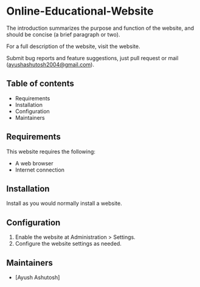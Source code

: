 # Online-Educational-Website

The introduction summarizes the purpose and function of the website, and should be concise (a brief paragraph or two).

For a full description of the website, visit the website.

Submit bug reports and feature suggestions, just pull request or mail (ayushashutosh2004@gmail.com).

## Table of contents

- Requirements
- Installation
- Configuration
- Maintainers

## Requirements

This website requires the following:

- A web browser
- Internet connection

## Installation

Install as you would normally install a website.

## Configuration

1. Enable the website at Administration > Settings.
1. Configure the website settings as needed.


## Maintainers

- [Ayush Ashutosh]
